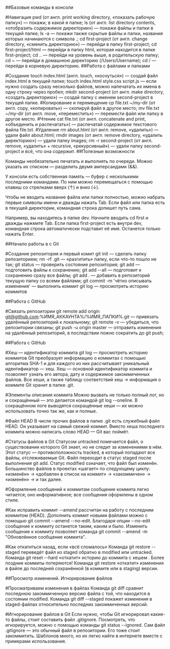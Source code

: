 ##Базовые команды в консоли
 
#Навигация
	pwd (от англ. print working directory, «показать рабочую папку») — покажи, в какой я папке;
	ls (от англ. list directory contents, «отобразить содержимое директории») — покажи файлы и папки в текущей папке;
	ls -a — покажи также скрытые файлы и папки, названия которых начинаются с символа .;
	cd first-project (от англ. change directory, «сменить директорию») — перейди в папку first-project;
	cd first-project/html — перейди в папку html, которая находится в папке first-project;
	cd .. — перейди на уровень выше, в родительскую папку;
	cd ~ — перейди в домашнюю директорию (/Users/Username);
	cd / — перейди в корневую директорию.
##Работа с файлами и папками

#Создание
	touch index.html (англ. touch, «коснуться») — создай файл index.html в текущей папке;
	touch index.html style.css script.js — если нужно создать сразу несколько файлов, можно напечатать их имена в одну строку через пробел;
	mkdir second-project (от англ. make directory, «создать директорию») — создай папку с именем second-project в текущей папке.
#Копирование и перемещение
	cp file.txt ~/my-dir (от англ. copy, «копировать») — скопируй файл в другое место;
	mv file.txt ~/my-dir (от англ. move, «переместить») — перемести файл или папку в другое место.
#Чтение
	cat file.txt (от англ. concatenate and print, «объединить и распечатать») — распечатай содержимое текстового файла file.txt.
#Удаление
	rm about.html (от англ. remove, «удалить») — удали файл about.html;
	rmdir images (от англ. remove directory, «удалить директорию») — удали папку images;
	rm -r second-project (от англ. remove, «удалить» + recursive, «рекурсивный») — удали папку second-project и всё, что она содержит.
##Полезные возможности

Команды необязательно печатать и выполнять по очереди. Можно указать их списком — разделить двумя амперсандами (&&).

У консоли есть собственная память — буфер с несколькими последними командами.
 По ним можно перемещаться с помощью клавиш со стрелками вверх (↑) и вниз (↓).
 
Чтобы не вводить название файла или папки полностью, можно набрать первые символы имени и дважды нажать Tab.
 Если файл или папка есть в текущей директории, командная строка допишет путь сама.
 
Например, вы находитесь в папке dev. Начните вводить cd first и дважды нажмите Tab.
 Если папка first-project есть внутри dev, командная строка автоматически подставит её имя.
 Останется только нажать Enter.
 
##Начало работы в с Git
 
#Cоздание репозитория и первый комит
	git init — сделать папку репозиторием;
	rm -rf .git — «pазгитить» папку, если что-то пошло не так;
	git status —  проверить состояние репозитория;
	git add — подготовить файлы к сохранению;
	git add --all — подготовит к сохранению сразу все файлы;
	git add . — добавить в репозиторий текущую папку со всеми файлами;
	git commit -m 'чётко описывать изменения' — выполнить коммит
	git log — просмотреть историю коммитов
	
##Работа с GitHub

#Связать репозитории
	git remote add origin git@github.com:%ИМЯ_АККАУНТА%/%ИМЯ_ПАПКИ%.git — привязать удалённый репозиторий к локальному;	
	git remote -v — убедиться, что репозитории связаны;
	git push -u origin master — отправить изменения на удалённый репозиторий, в последствии пожно сократить до git push; 
	
	
##Работа с GitHub

#Хеш — идентификатор коммита
	git log — просмотреть историю коммитов
	Git преобразует информацию о коммитах с помощью алгоритма SHA-1 и для каждого из них рассчитывает уникальный идентификатор — хеш.
	Хеш — основной идентификатор коммита и позволяет узнать его автора, дату и содержимое закоммиченных файлов.
	Все хеши, а также таблицу соответствий хеш → информация о коммите Git хранит в папке .git.
	
#Элементы описания коммита
	Можно вызвать не только полный лог, но и сокращённый — это делается командой git log --oneline.
	В сокращённом логе выводятся сокращённые хеши — их можно использовать точно так же, как и полные.
	
#Файл HEAD
	В числе прочих файлов в папке .git есть служебный файл HEAD. Он указывает на самый свежий коммит.
	Вместо хеша последнего коммита можно написать слово HEAD — Git вас поймёт.
	
#Статусы файлов в Git
	Статусом untracked помечается файл, о существовании которого Git знает, но не следит за изменениями в нём. Этот статус — противоположность tracked,
	в который попадают все файлы, отслеживаемые Git.
	Файл переходит в статус staged после выполнения git add.
	Статус modified означает, что файл был изменён.
	Большинство файлов в проектах «шагает» по следующему циклу: «изменён» → «добавлен в список на коммит» → «закоммичен» → «изменён» → и так далее.
	
#Оформление сообщений к коммитам
	сообщение коммита легко читается;
	оно информативное;
	все сообщения оформлены в одном стиле.
	
#Как исправить коммит
	--amend рассчитан на работу с последним коммитом (HEAD).
	Дополнить коммит новыми файлами можно с помощью git commit --amend --no-edit. Благодаря опции --no-edit сообщение к коммиту останется таким, каким и было.
	Изменить сообщение к коммиту позволяет команда git commit --amend -m "Обновлённое сообщение коммита".
	
#Как откатиться назад, если «всё сломалось»	
	Команда git restore --staged <file> переведёт файл из staged обратно в modified или untracked.
	Команда git reset --hard <commit hash> «откатит» историю до коммита с хешем <hash>. Более поздние коммиты потеряются!
	Команда git restore <file> «откатит» изменения в файле до последней сохранённой (в коммите или в staging) версии.
	
	
##Просмотр изменений. Игнорирование файлов

#Просматриваем изменения в файлах
	Команда git diff сравнит последнюю закоммиченную версию файла с той, что находится в состоянии modified.
	Команда git diff --staged покажет изменения в staged-файлах относительно последних закоммиченных версий.
	
#Игнорирование файлов в Git
	Если нужно, чтобы Git игнорировал какие-то файлы, стоит составить файл .gitignore.
	Посмотреть, что игнорируется, можно с помощью команды git status --ignored.
	Сам файл .gitignore — это обычный файл в репозитории. Его тоже стоит закоммитить.
	Шаблонов много, но их легко найти в интернете вместе с примерами использования.
	
